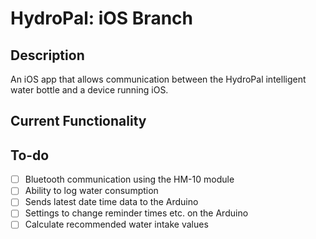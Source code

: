 # HydroPal: iOS Branch

## Description
An iOS app that allows communication between the HydroPal intelligent water bottle and a device running iOS.

## Current Functionality

## To-do
- [ ] Bluetooth communication using the HM-10 module
- [ ] Ability to log water consumption
- [ ] Sends latest date time data to the Arduino
- [ ] Settings to change reminder times etc. on the Arduino
- [ ] Calculate recommended water intake values

